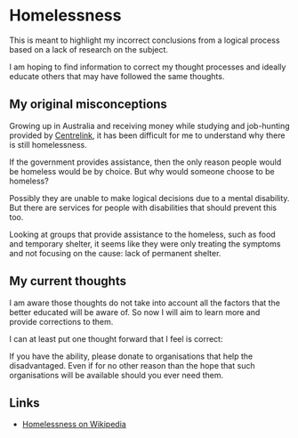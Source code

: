 # Homelessness

This is meant to highlight my incorrect conclusions from a logical
process based on a lack of research on the subject.

I am hoping to find information to correct my thought processes and
ideally educate others that may have followed the same thoughts.


## My original misconceptions

Growing up in Australia and receiving money while studying and
job-hunting provided by
[Centrelink](https://en.wikipedia.org/wiki/Centrelink),
it has been difficult for me to understand why there is still
homelessness.

If the government provides assistance, then the only reason people would
be homeless would be by choice.
But why would someone choose to be homeless?

Possibly they are unable to make logical decisions due to a mental
disability.
But there are services for people with disabilities that should prevent
this too.

Looking at groups that provide assistance to the homeless, such as food
and temporary shelter, it seems like they were only treating the
symptoms and not focusing on the cause: lack of permanent shelter.


## My current thoughts

I am aware those thoughts do not take into account all the factors that
the better educated will be aware of.
So now I will aim to learn more and provide corrections to them.

I can at least put one thought forward that I feel is correct:

If you have the ability, please donate to organisations that help the
disadvantaged.
Even if for no other reason than the hope that such organisations will
be available should you ever need them.


## Links

- [Homelessness on Wikipedia](https://en.wikipedia.org/wiki/Homelessness)

